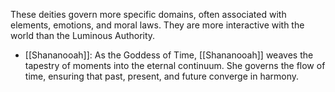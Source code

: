 These deities govern more specific domains, often associated with elements, emotions, and moral laws. They are more interactive with the world than the Luminous Authority.

- [[Shananooah]]: As the Goddess of Time, [[Shananooah]] weaves the tapestry of moments into the eternal continuum. She governs the flow of time, ensuring that past, present, and future converge in harmony.